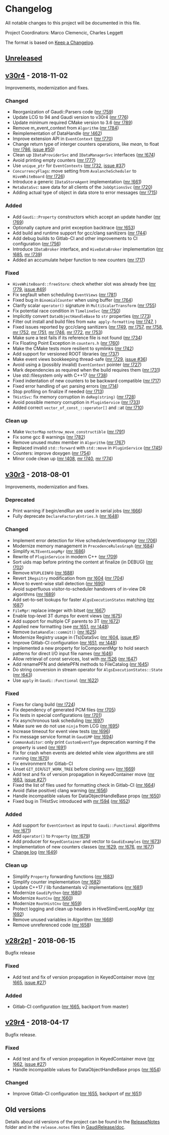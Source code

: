 # Changelog
All notable changes to this project will be documented in this file.

Project Coordinators: Marco Clemencic, Charles Leggett

The format is based on [Keep a Changelog](http://keepachangelog.com/en/1.0.0/).

## [Unreleased][]


## [v30r4][] - 2018-11-02
Improvements, modernization and fixes.

### Changed
- Reorganization of Gaudi::Parsers code ([mr !759][])
- Update LCG to 94 and Gaudi version to v30r4 ([mr !776][])
- Update minimum required CMake version to 3.6 ([mr !789][])
- Remove m_event_context from `Algorithm` ([mr !784][])
- Reimplementation of DataHandle ([mr !462][])
- Improve extension API in `EventContext` ([mr !770][])
- Change return type of interger counters operations, like _mean_, to float ([mr !786][], [issue #50][])
- Clean up `IDataProviderSvc` and `IDataManagerSvc` interfaces ([mr !674][])
- Avoid printing empty counters ([mr !777][])
- Use `unique_ptr` for `EventContexts` ([mr !732][], [issue #37][])
- `ConcurrencyFlags`: move setting from `AvalancheScheduler` to `HiveWhiteBoard` ([mr !726][])
- Introduce a generic `IDataStoreAgent` implementation ([mr !661][])
- `MetaDataSvc`: save data for all clients of the `JobOptionsSvc` ([mr !720][])
- Adding actual type of object in data store to error messages ([mr !715][])

### Added
- Add `Gaudi::Property` constructors which accept an update handler ([mr !769][])
- Optionally capture and print exception backtrace ([mr !653][])
- Add build and runtime support for gcc/clang sanitizers ([mr !744][])
- Add debug builds to Gitlab-CI and other improvements to CI configuration ([mr !756][])
- Introduce `IDataBroker` interface, and `HiveDataBroker` implementation ([mr !685][], [mr !739][])
- Added an accumulate helper function to new counters ([mr !717][])

### Fixed
- `HiveWhiteBoard::freeStore`: check whether slot was already free ([mr !779][], [issue #49][])
- Fix segfault when scheduling `EventViews` ([mr !781][])
- Fixed bug in `BinomialCounter` when using buffer ([mr !764][])
- Clarify scalar `operator()` signature in `MultiScalarTransform` ([mr !755][])
- Fix potential race condition in `TimelineSvc` ([mr !750][])
- Implicitly convert `DataObjectHandleBase` to `str` properties ([mr !773][])
- Filter out install and build files from `make apply-formatting` ([mr !747][], )
- Fixed issues reported by gcc/clang sanitizers ([mr !749][], [mr !757][], [mr !758][], [mr !752][], [mr !751][], [mr !746][], [mr !772][], [mr !753][])
- Make sure a test fails if its reference file is not found ([mr !734][])
- Fix Floating Point Exception in `counters.h` ([mr !760][])
- Make the CMake tests more resilient to symlinks ([mr !742][])
- Add support for versioned ROOT libraries ([mr !737][])
- Make event views bookkeeping thread-safe ([mr !729][], [issue #36][])
- Avoid using a (possibly invalid) `EventContext` pointer ([mr !727][])
- Mark dependencies as required when the build requires them ([mr !731][])
- Use std::filesystem only with C++17 ([mr !738][])
- Fixed indentation of new counters to be backward compatible ([mr !717][])
- Fixed error handling of `qmt` parsing errors ([mr !714][])
- Stop profiling on finalize if needed ([mr !713][])
- `THistSvc`: fix memory corruption in `deReg(string)` ([mr !728][])
- Avoid possible memory corruption in `PluginService` ([mr !733][])
- Added correct `vector_of_const_::operator[]` and ::at ([mr !710][])

### Clean up
- Make `VectorMap` `nothrow_move_constructible` ([mr !791][])
- Fix some gcc 8 warnings ([mr !782][])
- Remove unused mutex member in `Algorithm` ([mr !767][])
- Replaced invalid `std::forward` with `std::move` in `PluginService` ([mr !745][])
- Counters: improve doxygen ([mr !754][])
- Minor code clean up ([mr !408][], [mr !740][], [mr !774][])


## [v30r3][] - 2018-08-01
Improvements, modernization and fixes.

### Deprecated
- Print warning if begin/endRun are used in serial jobs ([mr !666][])
- Fully deprecate `DeclareFactoryEntries.h` ([mr !648][])

### Changed
- Implement error detection for Hive scheduler/eventloopmgr ([mr !706][])
- Modernize memory management in `PrecedenceRulesGraph` ([mr !684][])
- Simplify `HLTEventLoopMgr` ([mr !686][])
- Rewrite of `PluginService` in modern C++ ([mr !709][])
- Sort uids map before printing the content at finalize (in DEBUG) ([mr !702][])
- Remove `NTUPLEINFO` ([mr !688][])
- Revert `IRegsitry` modification from [mr !604][] ([mr !704][])
- Move to event-wise stall detection ([mr !690][])
- Avoid superfluous visitor-to-scheduler handovers of in-view DR algorithms ([mr !689][])
- Add set-to-set lookups for faster `AlgsExecutionStates` matching ([mr !687][])
- `FileMgr`: replace integer with bitset ([mr !667][])
- Enable top-level 3T dumps for event views ([mr !675][])
- Add support for multiple CF parents to 3T ([mr !672][])
- Applied new formatting (see [mr !651][], [mr !448][])
- Remove `DataHandle::commit()` ([mr !625][])
- Modernize Registry usage in (Ts)DataSvc ([mr !604][], [issue #5][])
- Improve Gitlab-CI configuration ([mr !651][], [mr !448][])
- Implemented a new property for IoComponentMgr to hold search patterns for
  direct I/O input file names ([mr !646][])
- Allow retrieval of const services, lost with [mr !526][] ([mr !647][])
- Add renamePFN and deletePFN methods to FileCatalog ([mr !645][])
- Do string conversion in stream operator for `AlgsExecutionStates::State`
  ([mr !643][])
- Use `apply` in `Gaudi::Functional` ([mr !622][])

### Fixed
- Fixes for clang build ([mr !724][])
- Fix dependency of generated PCM files ([mr !705][])
- Fix tests in special configurations ([mr !701][])
- Fix asynchronous task scheduling ([mr !697][])
- Make sure we do not use `ninja` from LCG ([mr !695][])
- Increase timeout for event view tests ([mr !696][])
- Fix message service format in `GaudiMP` ([mr !694][])
- `CommonAuditor`: only print `CustomEventType` deprecation warning if the property is used ([mr !691][])
- Fix for crash when events are deleted while view algorithms are still running ([mr !670][])
- Fix environment for Gitlab-CI
- Unset `GIT_DIR`/`GIT_WORK_TREE` before cloning `xenv` ([mr !669][])
- Add test and fix of version propagation in KeyedContainer move ([mr !663][], [issue #27][])
- Fixed the list of files used for formatting check in Gitlab-CI ([mr !664][])
- Avoid (false positive) clang warning ([mr !656][])
- Handle incompatible values for DataObjectHandleBase props ([mr !650][])
- Fixed bug in THistSvc introduced with [mr !594][] ([mr !652][])

### Added
- Add support for `EventContext` as input to `Gaudi::Functional` algorithms ([mr !671][])
- Add `operator()` to `Property` ([mr !679][])
- Add producer for `KeyedContainer` and vector to `GaudiExamples` ([mr !673][])
- Implementation of new counters classes ([mr !629][], [mr !676][], [mr !677][])
- [Change log](CHANGELOG.md) ([mr !649][])

### Clean up
- Simplify `Property` forwarding functions ([mr !683][])
- Simplify counter implementation ([mr !682][])
- Update C++17 / lib fundamentals v2 implementations ([mr !681][])
- Modernize `GaudiPython` ([mr !680][])
- Modernize `RootCnv` ([mr !660][])
- Modernize `RootHistCnv` ([mr !659][])
- Protect logging and clean up headers in HiveSlimEventLoopMgr ([mr !692][])
- Remove unused variables in Algorithm ([mr !668][])
- Remove unreferenced code ([mr !658][])


## [v28r2p1][] - 2018-06-15
Bugfix release

### Fixed
- Add test and fix of version propagation in KeyedContainer move ([mr !665][], [issue #27][])

### Added
- Gitlab-CI configuration ([mr !665][], backport from master)


## [v29r4][] - 2018-04-17
Bugfix release.

### Fixed
- Add test and fix of version propagation in KeyedContainer move ([mr !662][], [issue #27][])
- Handle incompatible values for DataObjectHandleBase props ([mr !654][])

### Changed
- Improve Gitlab-CI configuration ([mr !655][], backport of [mr !651][])


## Old versions
Details about old versions of the project can be found in the
[ReleaseNotes](ReleaseNotes) folder and in the `release.notes` files in
[GaudiRelease/doc](GaudiRelease/doc).

[mr !791]: https://gitlab.cern.ch/gaudi/Gaudi/merge_requests/791
[mr !789]: https://gitlab.cern.ch/gaudi/Gaudi/merge_requests/789
[mr !786]: https://gitlab.cern.ch/gaudi/Gaudi/merge_requests/786
[mr !784]: https://gitlab.cern.ch/gaudi/Gaudi/merge_requests/784
[mr !782]: https://gitlab.cern.ch/gaudi/Gaudi/merge_requests/782
[mr !781]: https://gitlab.cern.ch/gaudi/Gaudi/merge_requests/781
[mr !779]: https://gitlab.cern.ch/gaudi/Gaudi/merge_requests/779
[mr !777]: https://gitlab.cern.ch/gaudi/Gaudi/merge_requests/777
[mr !776]: https://gitlab.cern.ch/gaudi/Gaudi/merge_requests/776
[mr !774]: https://gitlab.cern.ch/gaudi/Gaudi/merge_requests/774
[mr !773]: https://gitlab.cern.ch/gaudi/Gaudi/merge_requests/773
[mr !772]: https://gitlab.cern.ch/gaudi/Gaudi/merge_requests/772
[mr !770]: https://gitlab.cern.ch/gaudi/Gaudi/merge_requests/770
[mr !769]: https://gitlab.cern.ch/gaudi/Gaudi/merge_requests/769
[mr !767]: https://gitlab.cern.ch/gaudi/Gaudi/merge_requests/767
[mr !764]: https://gitlab.cern.ch/gaudi/Gaudi/merge_requests/764
[mr !760]: https://gitlab.cern.ch/gaudi/Gaudi/merge_requests/760
[mr !759]: https://gitlab.cern.ch/gaudi/Gaudi/merge_requests/759
[mr !758]: https://gitlab.cern.ch/gaudi/Gaudi/merge_requests/758
[mr !757]: https://gitlab.cern.ch/gaudi/Gaudi/merge_requests/757
[mr !756]: https://gitlab.cern.ch/gaudi/Gaudi/merge_requests/756
[mr !755]: https://gitlab.cern.ch/gaudi/Gaudi/merge_requests/755
[mr !754]: https://gitlab.cern.ch/gaudi/Gaudi/merge_requests/754
[mr !753]: https://gitlab.cern.ch/gaudi/Gaudi/merge_requests/753
[mr !752]: https://gitlab.cern.ch/gaudi/Gaudi/merge_requests/752
[mr !751]: https://gitlab.cern.ch/gaudi/Gaudi/merge_requests/751
[mr !750]: https://gitlab.cern.ch/gaudi/Gaudi/merge_requests/750
[mr !749]: https://gitlab.cern.ch/gaudi/Gaudi/merge_requests/749
[mr !747]: https://gitlab.cern.ch/gaudi/Gaudi/merge_requests/747
[mr !746]: https://gitlab.cern.ch/gaudi/Gaudi/merge_requests/746
[mr !745]: https://gitlab.cern.ch/gaudi/Gaudi/merge_requests/745
[mr !744]: https://gitlab.cern.ch/gaudi/Gaudi/merge_requests/744
[mr !742]: https://gitlab.cern.ch/gaudi/Gaudi/merge_requests/742
[mr !740]: https://gitlab.cern.ch/gaudi/Gaudi/merge_requests/740
[mr !739]: https://gitlab.cern.ch/gaudi/Gaudi/merge_requests/739
[mr !738]: https://gitlab.cern.ch/gaudi/Gaudi/merge_requests/738
[mr !737]: https://gitlab.cern.ch/gaudi/Gaudi/merge_requests/737
[mr !734]: https://gitlab.cern.ch/gaudi/Gaudi/merge_requests/734
[mr !733]: https://gitlab.cern.ch/gaudi/Gaudi/merge_requests/733
[mr !732]: https://gitlab.cern.ch/gaudi/Gaudi/merge_requests/732
[mr !731]: https://gitlab.cern.ch/gaudi/Gaudi/merge_requests/731
[mr !729]: https://gitlab.cern.ch/gaudi/Gaudi/merge_requests/729
[mr !728]: https://gitlab.cern.ch/gaudi/Gaudi/merge_requests/728
[mr !727]: https://gitlab.cern.ch/gaudi/Gaudi/merge_requests/727
[mr !726]: https://gitlab.cern.ch/gaudi/Gaudi/merge_requests/726
[mr !724]: https://gitlab.cern.ch/gaudi/Gaudi/merge_requests/724
[mr !720]: https://gitlab.cern.ch/gaudi/Gaudi/merge_requests/720
[mr !717]: https://gitlab.cern.ch/gaudi/Gaudi/merge_requests/717
[mr !715]: https://gitlab.cern.ch/gaudi/Gaudi/merge_requests/715
[mr !714]: https://gitlab.cern.ch/gaudi/Gaudi/merge_requests/714
[mr !713]: https://gitlab.cern.ch/gaudi/Gaudi/merge_requests/713
[mr !710]: https://gitlab.cern.ch/gaudi/Gaudi/merge_requests/710
[mr !709]: https://gitlab.cern.ch/gaudi/Gaudi/merge_requests/709
[mr !706]: https://gitlab.cern.ch/gaudi/Gaudi/merge_requests/706
[mr !705]: https://gitlab.cern.ch/gaudi/Gaudi/merge_requests/705
[mr !704]: https://gitlab.cern.ch/gaudi/Gaudi/merge_requests/704
[mr !702]: https://gitlab.cern.ch/gaudi/Gaudi/merge_requests/702
[mr !701]: https://gitlab.cern.ch/gaudi/Gaudi/merge_requests/701
[mr !697]: https://gitlab.cern.ch/gaudi/Gaudi/merge_requests/697
[mr !696]: https://gitlab.cern.ch/gaudi/Gaudi/merge_requests/696
[mr !695]: https://gitlab.cern.ch/gaudi/Gaudi/merge_requests/695
[mr !694]: https://gitlab.cern.ch/gaudi/Gaudi/merge_requests/694
[mr !692]: https://gitlab.cern.ch/gaudi/Gaudi/merge_requests/692
[mr !691]: https://gitlab.cern.ch/gaudi/Gaudi/merge_requests/691
[mr !690]: https://gitlab.cern.ch/gaudi/Gaudi/merge_requests/690
[mr !689]: https://gitlab.cern.ch/gaudi/Gaudi/merge_requests/689
[mr !688]: https://gitlab.cern.ch/gaudi/Gaudi/merge_requests/688
[mr !687]: https://gitlab.cern.ch/gaudi/Gaudi/merge_requests/687
[mr !686]: https://gitlab.cern.ch/gaudi/Gaudi/merge_requests/686
[mr !685]: https://gitlab.cern.ch/gaudi/Gaudi/merge_requests/685
[mr !684]: https://gitlab.cern.ch/gaudi/Gaudi/merge_requests/684
[mr !683]: https://gitlab.cern.ch/gaudi/Gaudi/merge_requests/683
[mr !682]: https://gitlab.cern.ch/gaudi/Gaudi/merge_requests/682
[mr !681]: https://gitlab.cern.ch/gaudi/Gaudi/merge_requests/681
[mr !680]: https://gitlab.cern.ch/gaudi/Gaudi/merge_requests/680
[mr !679]: https://gitlab.cern.ch/gaudi/Gaudi/merge_requests/679
[mr !677]: https://gitlab.cern.ch/gaudi/Gaudi/merge_requests/677
[mr !676]: https://gitlab.cern.ch/gaudi/Gaudi/merge_requests/676
[mr !675]: https://gitlab.cern.ch/gaudi/Gaudi/merge_requests/675
[mr !674]: https://gitlab.cern.ch/gaudi/Gaudi/merge_requests/674
[mr !673]: https://gitlab.cern.ch/gaudi/Gaudi/merge_requests/673
[mr !672]: https://gitlab.cern.ch/gaudi/Gaudi/merge_requests/672
[mr !671]: https://gitlab.cern.ch/gaudi/Gaudi/merge_requests/671
[mr !670]: https://gitlab.cern.ch/gaudi/Gaudi/merge_requests/670
[mr !669]: https://gitlab.cern.ch/gaudi/Gaudi/merge_requests/669
[mr !668]: https://gitlab.cern.ch/gaudi/Gaudi/merge_requests/668
[mr !667]: https://gitlab.cern.ch/gaudi/Gaudi/merge_requests/667
[mr !666]: https://gitlab.cern.ch/gaudi/Gaudi/merge_requests/666
[mr !665]: https://gitlab.cern.ch/gaudi/Gaudi/merge_requests/665
[mr !664]: https://gitlab.cern.ch/gaudi/Gaudi/merge_requests/664
[mr !663]: https://gitlab.cern.ch/gaudi/Gaudi/merge_requests/663
[mr !662]: https://gitlab.cern.ch/gaudi/Gaudi/merge_requests/662
[mr !661]: https://gitlab.cern.ch/gaudi/Gaudi/merge_requests/661
[mr !660]: https://gitlab.cern.ch/gaudi/Gaudi/merge_requests/660
[mr !659]: https://gitlab.cern.ch/gaudi/Gaudi/merge_requests/659
[mr !658]: https://gitlab.cern.ch/gaudi/Gaudi/merge_requests/658
[mr !656]: https://gitlab.cern.ch/gaudi/Gaudi/merge_requests/656
[mr !655]: https://gitlab.cern.ch/gaudi/Gaudi/merge_requests/655
[mr !654]: https://gitlab.cern.ch/gaudi/Gaudi/merge_requests/654
[mr !653]: https://gitlab.cern.ch/gaudi/Gaudi/merge_requests/653
[mr !652]: https://gitlab.cern.ch/gaudi/Gaudi/merge_requests/652
[mr !651]: https://gitlab.cern.ch/gaudi/Gaudi/merge_requests/651
[mr !650]: https://gitlab.cern.ch/gaudi/Gaudi/merge_requests/650
[mr !649]: https://gitlab.cern.ch/gaudi/Gaudi/merge_requests/649
[mr !648]: https://gitlab.cern.ch/gaudi/Gaudi/merge_requests/648
[mr !647]: https://gitlab.cern.ch/gaudi/Gaudi/merge_requests/647
[mr !646]: https://gitlab.cern.ch/gaudi/Gaudi/merge_requests/646
[mr !645]: https://gitlab.cern.ch/gaudi/Gaudi/merge_requests/645
[mr !643]: https://gitlab.cern.ch/gaudi/Gaudi/merge_requests/643
[mr !629]: https://gitlab.cern.ch/gaudi/Gaudi/merge_requests/629
[mr !625]: https://gitlab.cern.ch/gaudi/Gaudi/merge_requests/625
[mr !622]: https://gitlab.cern.ch/gaudi/Gaudi/merge_requests/622
[mr !604]: https://gitlab.cern.ch/gaudi/Gaudi/merge_requests/604
[mr !594]: https://gitlab.cern.ch/gaudi/Gaudi/merge_requests/594
[mr !526]: https://gitlab.cern.ch/gaudi/Gaudi/merge_requests/526
[mr !462]: https://gitlab.cern.ch/gaudi/Gaudi/merge_requests/462
[mr !448]: https://gitlab.cern.ch/gaudi/Gaudi/merge_requests/448
[mr !408]: https://gitlab.cern.ch/gaudi/Gaudi/merge_requests/408

[issue #50]: https://gitlab.cern.ch/gaudi/Gaudi/issues/50
[issue #49]: https://gitlab.cern.ch/gaudi/Gaudi/issues/49
[issue #37]: https://gitlab.cern.ch/gaudi/Gaudi/issues/37
[issue #36]: https://gitlab.cern.ch/gaudi/Gaudi/issues/36
[issue #27]: https://gitlab.cern.ch/gaudi/Gaudi/issues/27
[issue #5]: https://gitlab.cern.ch/gaudi/Gaudi/issues/5

[Unreleased]: https://gitlab.cern.ch/gaudi/Gaudi/compare/v30r4...master
[v30r4]: https://gitlab.cern.ch/gaudi/Gaudi/compare/v30r3...v30r4
[v30r3]: https://gitlab.cern.ch/gaudi/Gaudi/compare/v30r2...v30r3
[v29r4]: https://gitlab.cern.ch/gaudi/Gaudi/compare/v29r3...v29r4
[v28r2p1]: https://gitlab.cern.ch/gaudi/Gaudi/compare/v28r2...v28r2p1
